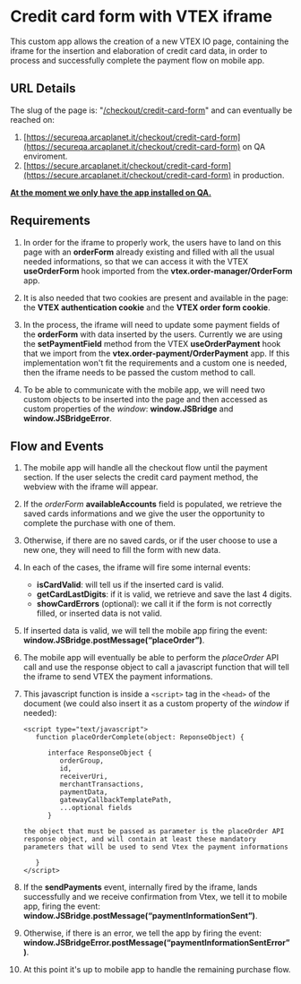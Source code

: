 # Credit card form with VTEX iframe

This custom app allows the creation of a new VTEX IO page, containing the iframe for the insertion and elaboration of credit card data, in order to process and successfully complete the payment flow on mobile app.

## URL Details

The slug of the page is: "[/checkout/credit-card-form]()" and can eventually be reached on:

1. [https://secureqa.arcaplanet.it/checkout/credit-card-form](https://secureqa.arcaplanet.it/checkout/credit-card-form) on QA enviroment.
2. [https://secure.arcaplanet.it/checkout/credit-card-form](https://secure.arcaplanet.it/checkout/credit-card-form) in production.

**<u>At the moment we only have the app installed on QA.</u>**

## Requirements

1. In order for the iframe to properly work, the users have to land on this page with an **orderForm** already existing and filled with all the usual needed informations, so that we can access it with the VTEX **useOrderForm** hook imported from the **vtex.order-manager/OrderForm** app.

2. It is also needed that two cookies are present and available in the page: the **VTEX authentication cookie** and the **VTEX order form cookie**.

3. In the process, the iframe will need to update some payment fields of the **orderForm** with data inserted by the users. Currently we are using the **setPaymentField** method from the VTEX **useOrderPayment** hook that we import from the **vtex.order-payment/OrderPayment** app. If this implementation won't fit the requirements and a custom one is needed, then the iframe needs to be passed the custom method to call.

4. To be able to communicate with the mobile app, we will need two custom objects to be inserted into the page and then accessed as custom properties of the _window_: **window.JSBridge** and **window.JSBridgeError**.

## Flow and Events

1. The mobile app will handle all the checkout flow until the payment section. If the user selects the credit card payment method, the webview with the iframe will appear.

2. If the _orderForm_ **availableAccounts** field is populated, we retrieve the saved cards informations and we give the user the opportunity to complete the purchase with one of them.

3. Otherwise, if there are no saved cards, or if the user choose to use a new one, they will need to fill the form with new data.

4. In each of the cases, the iframe will fire some internal events:

   - **isCardValid**: will tell us if the inserted card is valid.
   - **getCardLastDigits**: if it is valid, we retrieve and save the last 4 digits.
   - **showCardErrors** (optional): we call it if the form is not correctly filled, or inserted data is not valid.

5) If inserted data is valid, we will tell the mobile app firing the event: **window.JSBridge.postMessage(“placeOrder”)**.

6. The mobile app will eventually be able to perform the _placeOrder_ API call and use the response object to call a javascript function that will tell the iframe to send VTEX the payment informations.

7. This javascript function is inside a `<script>` tag in the `<head>` of the document (we could also insert it as a custom property of the _window_ if needed):

   ```
   <script type="text/javascript">
      function placeOrderComplete(object: ReponseObject) {

         interface ResponseObject {
            orderGroup,
            id,
            receiverUri,
            merchantTransactions,
            paymentData,
            gatewayCallbackTemplatePath,
            ...optional fields
         }

   the object that must be passed as parameter is the placeOrder API response object, and will contain at least these mandatory parameters that will be used to send Vtex the payment informations

      }
   </script>
   ```

8. If the **sendPayments** event, internally fired by the iframe, lands successfully and we receive confirmation from Vtex, we tell it to mobile app, firing the event: **window.JSBridge.postMessage(“paymentInformationSent”)**.

9. Otherwise, if there is an error, we tell the app by firing the event: **window.JSBridgeError.postMessage(“paymentInformationSentError”)**.

10. At this point it's up to mobile app to handle the remaining purchase flow.

